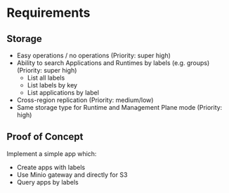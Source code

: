 # Requirements

## Storage

- Easy operations / no operations (Priority: super high)
- Ability to search Applications and Runtimes by labels (e.g. groups) (Priority: super high)
    - List all labels
    - List labels by key
    - List applications by label
- Cross-region replication (Priority: medium/low)
- Same storage type for Runtime and Management Plane mode (Priority: high)

## Proof of Concept

Implement a simple app which:
- Create apps with labels
- Use Minio gateway and directly for S3
- Query apps by labels
